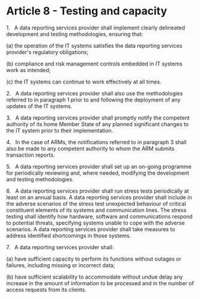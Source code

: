 # Article 8 - Testing and capacity


1.   A data reporting services provider shall implement clearly delineated development and testing methodologies, ensuring that:

(a) the operation of the IT systems satisfies the data reporting services provider's regulatory obligations;

(b) compliance and risk management controls embedded in IT systems work as intended;

(c) the IT systems can continue to work effectively at all times.

2.   A data reporting services provider shall also use the methodologies referred to in paragraph 1 prior to and following the deployment of any updates of the IT systems.

3.   A data reporting services provider shall promptly notify the competent authority of its home Member State of any planned significant changes to the IT system prior to their implementation.

4.   In the case of ARMs, the notifications referred to in paragraph 3 shall also be made to any competent authority to whom the ARM submits transaction reports.

5.   A data reporting services provider shall set up an on-going programme for periodically reviewing and, where needed, modifying the development and testing methodologies.

6.   A data reporting services provider shall run stress tests periodically at least on an annual basis. A data reporting services provider shall include in the adverse scenarios of the stress test unexpected behaviour of critical constituent elements of its systems and communication lines. The stress testing shall identify how hardware, software and communications respond to potential threats, specifying systems unable to cope with the adverse scenarios. A data reporting services provider shall take measures to address identified shortcomings in those systems.

7.   A data reporting services provider shall:

(a) have sufficient capacity to perform its functions without outages or failures, including missing or incorrect data;

(b) have sufficient scalability to accommodate without undue delay any increase in the amount of information to be processed and in the number of access requests from its clients.
